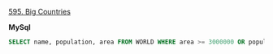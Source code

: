 [595. Big Countries](https://leetcode.com/problems/big-countries/)

**MySql**
```sql
SELECT name, population, area FROM WORLD WHERE area >= 3000000 OR population >= 25000000
```